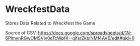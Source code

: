 # WreckfestData
Stores Data Related to Wreckfest the Game

Source of CSV:
https://docs.google.com/spreadsheets/d/1N-6PlmynRGwOMSVjv0eTcWpf4--glfsrZkbjNMf4AVE/edit#gid=0
